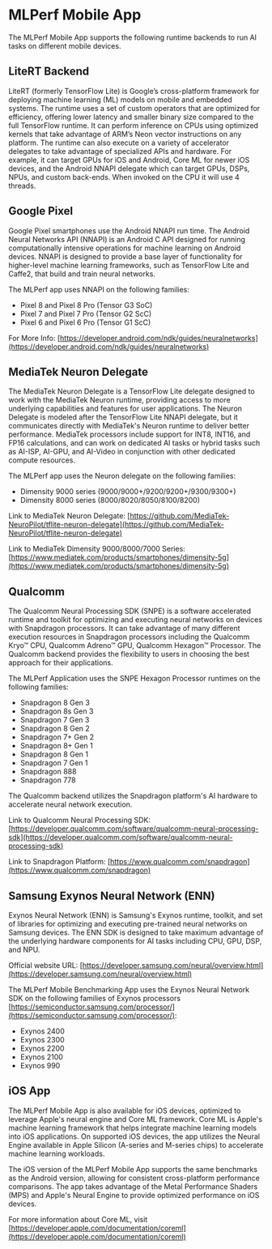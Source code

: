 # MLPerf Mobile App

The MLPerf Mobile App supports the following runtime backends to run AI tasks on different mobile devices.

## LiteRT Backend

LiteRT (formerly TensorFlow Lite) is Google’s cross-platform framework for deploying machine learning (ML) models on mobile and embedded systems. The runtime uses a set of custom operators that are optimized for efficiency, offering lower latency and smaller binary size compared to the full TensorFlow runtime. It can perform inference on CPUs using optimized kernels that take advantage of ARM’s Neon vector instructions on any platform. The runtime can also execute on a variety of accelerator delegates to take advantage of specialized APIs and hardware. For example, it can target GPUs for iOS and Android, Core ML for newer iOS devices, and the Android NNAPI delegate which can target GPUs, DSPs, NPUs, and custom back-ends.
When invoked on the CPU it will use 4 threads.

## Google Pixel

Google Pixel smartphones use the Android NNAPI run time. The Android Neural Networks API (NNAPI) is an Android C API designed for running computationally intensive operations for machine learning on Android devices. NNAPI is designed to provide a base layer of functionality for higher-level machine learning frameworks, such as TensorFlow Lite and Caffe2, that build and train neural networks.

The MLPerf app uses NNAPI on the following families:

* Pixel 8 and Pixel 8 Pro (Tensor G3 SoC)
* Pixel 7 and Pixel 7 Pro (Tensor G2 ScC)
* Pixel 6 and Pixel 6 Pro (Tensor G1 ScC)

<!-- markdown-link-check-disable-next-line -->
For More Info: [https://developer.android.com/ndk/guides/neuralnetworks](https://developer.android.com/ndk/guides/neuralnetworks)

## MediaTek Neuron Delegate

The MediaTek Neuron Delegate is a TensorFlow Lite delegate designed to work with the MediaTek Neuron runtime, providing access to more underlying capabilities and features for user applications. The Neuron Delegate is modeled after the TensorFlow Lite NNAPI delegate, but it communicates directly with MediaTek's Neuron runtime to deliver better performance. MediaTek processors include support for INT8, INT16, and FP16 calculations, and can work on dedicated AI tasks or hybrid tasks such as AI-ISP, AI-GPU, and AI-Video in conjunction with other dedicated compute resources.

The MLPerf app uses the Neuron delegate on the following families:

* Dimensity 9000 series (9000/9000+/9200/9200+/9300/9300+)
* Dimensity 8000 series (8000/8020/8050/8100/8200)

Link to MediaTek Neuron Delegate: [https://github.com/MediaTek-NeuroPilot/tflite-neuron-delegate](https://github.com/MediaTek-NeuroPilot/tflite-neuron-delegate)

Link to MediaTek Dimensity 9000/8000/7000 Series: [https://www.mediatek.com/products/smartphones/dimensity-5g](https://www.mediatek.com/products/smartphones/dimensity-5g)

## Qualcomm

The Qualcomm Neural Processing SDK (SNPE) is a software accelerated runtime and toolkit for optimizing and executing neural networks on devices with Snapdragon processors. It can take advantage of many different execution resources in Snapdragon processors including the Qualcomm Kryo™ CPU, Qualcomm Adreno™ GPU, Qualcomm Hexagon™ Processor. The Qualcomm backend provides the flexibility to users in choosing the best approach for their applications.

The MLPerf Application uses the SNPE Hexagon Processor runtimes on the following families:

* Snapdragon 8 Gen 3
* Snapdragon 8s Gen 3
* Snapdragon 7 Gen 3
* Snapdragon 8 Gen 2
* Snapdragon 7+ Gen 2
* Snapdragon 8+ Gen 1
* Snapdragon 8 Gen 1
* Snapdragon 7 Gen 1
* Snapdragon 888
* Snapdragon 778

The Qualcomm backend utilizes the Snapdragon platform's AI hardware to accelerate neural network execution.

<!-- markdown-link-check-disable-next-line -->
Link to Qualcomm Neural Processing SDK: [https://developer.qualcomm.com/software/qualcomm-neural-processing-sdk](https://developer.qualcomm.com/software/qualcomm-neural-processing-sdk)

Link to Snapdragon Platform: [https://www.qualcomm.com/snapdragon](https://www.qualcomm.com/snapdragon)

## Samsung Exynos Neural Network (ENN)

Exynos Neural Network (ENN) is Samsung's Exynos runtime, toolkit, and set of libraries for optimizing and executing pre-trained neural networks on Samsung devices. The ENN SDK is designed to take maximum advantage of the underlying hardware components for AI tasks including CPU, GPU, DSP, and NPU.

Official website URL: [https://developer.samsung.com/neural/overview.html](https://developer.samsung.com/neural/overview.html)

The MLPerf Mobile Benchmarking App uses the Exynos Neural Network SDK on the following families of Exynos processors [https://semiconductor.samsung.com/processor/](https://semiconductor.samsung.com/processor/):

* Exynos 2400
* Exynos 2300
* Exynos 2200
* Exynos 2100
* Exynos 990

## iOS App

The MLPerf Mobile App is also available for iOS devices, optimized to leverage Apple's neural engine and Core ML framework. Core ML is Apple's machine learning framework that helps integrate machine learning models into iOS applications. On supported iOS devices, the app utilizes the Neural Engine available in Apple Silicon (A-series and M-series chips) to accelerate machine learning workloads.

The iOS version of the MLPerf Mobile App supports the same benchmarks as the Android version, allowing for consistent cross-platform performance comparisons. The app takes advantage of the Metal Performance Shaders (MPS) and Apple's Neural Engine to provide optimized performance on iOS devices.

For more information about Core ML, visit [https://developer.apple.com/documentation/coreml](https://developer.apple.com/documentation/coreml)
